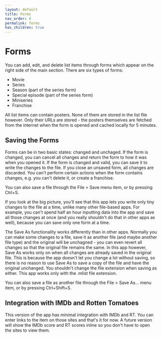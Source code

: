 ```yaml
---
layout: default
title: Forms
nav_order: 4
permalink: forms
has_children: true
---
```


# Forms

You can add, edit, and delete list items through forms which appear on the right side of the main section. There are six
types of forms:

- Movie
- Series
- Season (part of the series form)
- Special episode (part of the series form)
- Miniseries
- Franchise

All list items can contain posters. None of them are stored in the list file however. Only their URLs are stored - the
posters themselves are fetched from the internet when the form is opened and cached locally for 5 minutes.

## Saving the Forms

Forms can be in two basic states: changed and unchaged. If the form is changed, you can cancel all changes and return
the form to how it was when you opened it. If the form is changed and valid, you can save it to write the changes to
the file. If you close an unsaved form, all changes are discarded. You can't perform certain actions when the form
contains changes, e.g. you can't delete it, or create a franchise.

You can also save a file through the File > Save menu item, or by pressing Ctrl+S.

If you look at the big picture, you'll see that this app lets you write only tiny changes to the file at a time, unlike
many other file-based apps. For example, you can't spend half an hour inputting data into the app and save all those
changes at once (and you really shouldn't do that in other apps as well), because you can save only one form at a time.

The Save As functionality works differently than in other apps. Normally you can make some changes to
a file, save it as another file (and maybe another file type) and the original will be unchagned - you can
even revert all changes so that the original file remains the same. In this app however, Save As works only on when
all changes are already saved in the original file. This is because the app doesn't let you change a lot without saving,
so there is no reason to use Save As to save a copy of the file and have the original unchanged. You shouldn't change
the file extension when saving as either. This app works only with the .mlist file extension.

You can also save a file as another file through the File > Save As... menu item, or by pressing Ctrl+Shift+S.

## Integration with IMDb and Rotten Tomatoes

This version of the app has minimal integration with IMDb and RT. You can enter links to the item on those sites and
that's it for now. A future version will show the IMDb score and RT scores inline so you don't have to open the sites
to view them.
